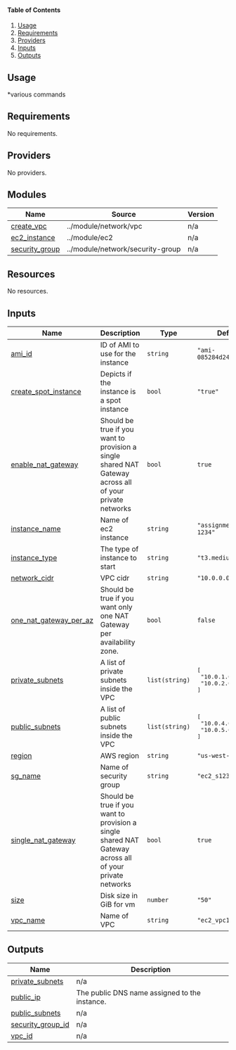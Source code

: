 #### Table of Contents
1. [Usage](#usage)
2. [Requirements](#requirements)
3. [Providers](#Providers)
4. [Inputs](#inputs)
5. [Outputs](#outputs)
## Usage
*various commands
<!-- BEGINNING OF PRE-COMMIT-TERRAFORM DOCS HOOK -->
## Requirements

No requirements.

## Providers

No providers.

## Modules

| Name | Source | Version |
|------|--------|---------|
| <a name="module_create_vpc"></a> [create\_vpc](#module\_create\_vpc) | ../module/network/vpc | n/a |
| <a name="module_ec2_instance"></a> [ec2\_instance](#module\_ec2\_instance) | ../module/ec2 | n/a |
| <a name="module_security_group"></a> [security\_group](#module\_security\_group) | ../module/network/security-group | n/a |

## Resources

No resources.

## Inputs

| Name | Description | Type | Default | Required |
|------|-------------|------|---------|:--------:|
| <a name="input_ami_id"></a> [ami\_id](#input\_ami\_id) | ID of AMI to use for the instance | `string` | `"ami-085284d24fe829cd0"` | no |
| <a name="input_create_spot_instance"></a> [create\_spot\_instance](#input\_create\_spot\_instance) | Depicts if the instance is a spot instance | `bool` | `"true"` | no |
| <a name="input_enable_nat_gateway"></a> [enable\_nat\_gateway](#input\_enable\_nat\_gateway) | Should be true if you want to provision a single shared NAT Gateway across all of your private networks | `bool` | `true` | no |
| <a name="input_instance_name"></a> [instance\_name](#input\_instance\_name) | Name of ec2 instance | `string` | `"assignment-vm-1234"` | no |
| <a name="input_instance_type"></a> [instance\_type](#input\_instance\_type) | The type of instance to start | `string` | `"t3.medium"` | no |
| <a name="input_network_cidr"></a> [network\_cidr](#input\_network\_cidr) | VPC cidr | `string` | `"10.0.0.0/16"` | no |
| <a name="input_one_nat_gateway_per_az"></a> [one\_nat\_gateway\_per\_az](#input\_one\_nat\_gateway\_per\_az) | Should be true if you want only one NAT Gateway per availability zone. | `bool` | `false` | no |
| <a name="input_private_subnets"></a> [private\_subnets](#input\_private\_subnets) | A list of private subnets inside the VPC | `list(string)` | <pre>[<br>  "10.0.1.0/24",<br>  "10.0.2.0/24"<br>]</pre> | no |
| <a name="input_public_subnets"></a> [public\_subnets](#input\_public\_subnets) | A list of public subnets inside the VPC | `list(string)` | <pre>[<br>  "10.0.4.0/24",<br>  "10.0.5.0/24"<br>]</pre> | no |
| <a name="input_region"></a> [region](#input\_region) | AWS region | `string` | `"us-west-1"` | no |
| <a name="input_sg_name"></a> [sg\_name](#input\_sg\_name) | Name of security group | `string` | `"ec2_s1234"` | no |
| <a name="input_single_nat_gateway"></a> [single\_nat\_gateway](#input\_single\_nat\_gateway) | Should be true if you want to provision a single shared NAT Gateway across all of your private networks | `bool` | `true` | no |
| <a name="input_size"></a> [size](#input\_size) | Disk size in GiB for vm | `number` | `"50"` | no |
| <a name="input_vpc_name"></a> [vpc\_name](#input\_vpc\_name) | Name of VPC | `string` | `"ec2_vpc1234"` | no |

## Outputs

| Name | Description |
|------|-------------|
| <a name="output_private_subnets"></a> [private\_subnets](#output\_private\_subnets) | n/a |
| <a name="output_public_ip"></a> [public\_ip](#output\_public\_ip) | The public DNS name assigned to the instance. |
| <a name="output_public_subnets"></a> [public\_subnets](#output\_public\_subnets) | n/a |
| <a name="output_security_group_id"></a> [security\_group\_id](#output\_security\_group\_id) | n/a |
| <a name="output_vpc_id"></a> [vpc\_id](#output\_vpc\_id) | n/a |
<!-- END OF PRE-COMMIT-TERRAFORM DOCS HOOK -->
